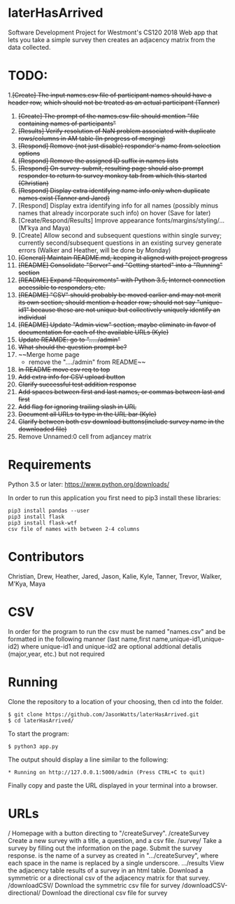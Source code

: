 # laterHasArrived
Software Development Project for Westmont's CS120 2018
Web app that lets you take a simple survey then creates an adjacency matrix from the data collected.

# TODO:
1.~~[Create] The input names.csv file of participant names should have a header row,~~
~~which should not be treated as an actual participant (Tanner)~~
1. ~~[Create] The prompt of the names.csv file should mention "file containing names of participants"~~
1. ~~[Results] Verify resolution of NaN problem associated with duplicate rows/columns in AM table (In progress of merging)~~
1. ~~[Respond] Remove (not just disable) responder's name from selection options~~
1. ~~[Respond] Remove the assigned ID suffix in names lists~~
1. ~~[Respond] On survey-submit, resulting page should also prompt responder
to return to survey monkey tab from which this started (Christian)~~
1. ~~[Respond] Display extra identifying name info only when duplicate names exist (Tanner and Jared)~~
1. [Respond] Display extra identifying info for all names
(possibly minus names that already incorporate such info) on hover (Save for later)
1. [Create/Respond/Results] Improve appearance fonts/margins/styling/... (M'kya and Maya)
1. [Create] Allow second and subsequent questions within single survey;
currently second/subsequent questions in an existing survey generate errors (Walker and Heather, will be done by Monday)
1. ~~[General] Maintain README.md, keeping it aligned with project progress~~
1. ~~[README] Consolidate "Server" and "Getting started" into a "Running" section~~
1. ~~[README] Expand "Requirements" with Python 3.5, Internet connection accessible to responders, etc.~~
1. ~~[README] "CSV" should probably be moved earlier and may not merit its own section;
should mention a header row; should not say "unique-id1" because these are not unique
but collectively uniquely identify an individual~~
1. ~~[README] Update "Admin view" section, maybe eliminate in favor of documentation
for each of the available URLs (Kyle)~~
1. ~~Update REAMDE: go to "...../admin"~~
1. ~~What should the question prompt be?~~
1. ~~Merge home page 
   * remove the "..../admin" from README~~
1. ~~In README move csv req to top~~
1. ~~Add extra info for CSV upload button~~
1. ~~Clarify successful test addition response~~
1. ~~Add spaces between first and last names, or commas between last and first~~
1. ~~Add flag for ignoring trailing slash in URL~~
1. ~~Document all URLs to type in the URL bar (Kyle)~~
1. ~~Clarify between both csv download buttons(include survey name in the downloaded file)~~
1. Remove Unnamed:0 cell from adjancey matrix

# Requirements
Python 3.5 or later: https://www.python.org/downloads/

In order to run this application you first need to pip3 install these libraries:

```
pip3 install pandas --user
pip3 install flask
pip3 install flask-wtf
csv file of names with between 2-4 columns
```

# Contributors
Christian,
Drew,
Heather,
Jared,
Jason,
Kalie,
Kyle,
Tanner,
Trevor,
Walker,
M'Kya,
Maya

# CSV

In order for the program to run the csv must be named "names.csv" and be formatted in the following manner (last name,first name,unique-id1,unique-id2) where unique-id1 and unique-id2 are optional addtional detalis (major,year, etc.) but not required 


# Running
Clone the repository to a location of your choosing, then cd into the folder.
```
$ git clone https://github.com/JasonWatts/laterHasArrived.git
$ cd laterHasArrived/
```
To start the program:
```
$ python3 app.py
```
The output should display a line similar to the following:
```
* Running on http://127.0.0.1:5000/admin (Press CTRL+C to quit)
```
Finally copy and paste the URL displayed in your terminal into a browser.


# URLs
<Host address>
/
  Homepage with a button directing to "/createSurvey".
/createSurvey
  Create a new survey with a title, a question, and a csv file.
/survey/<name>
  Take a survey by filling out the information on the page. Submit the survey response. <name> is the name of a survey as created in ".../createSurvey", where each space in the name is replaced by a single underscore. 
  .../results
    View the adjacency table results of a survey in an html table. Download a symmetric or a directional csv of the adjacency matrix for that survey.
/downloadCSV/<name>
  Download the symmetric csv file for survey <name>
/downloadCSV-directional/<name>
  Download the directional csv file for survey <name>

